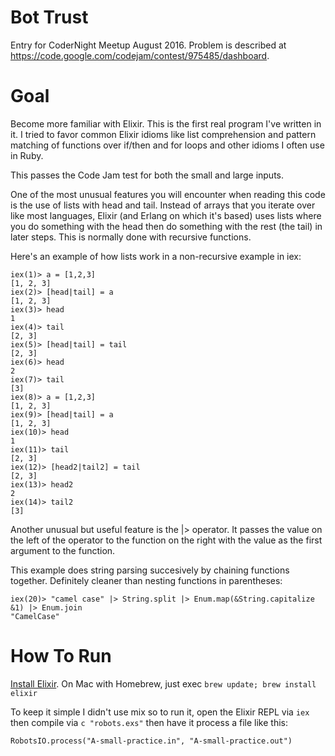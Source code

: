Bot Trust
=========
Entry for CoderNight Meetup August 2016. Problem is described at https://code.google.com/codejam/contest/975485/dashboard.

Goal
====
Become more familiar with Elixir. This is the first real program I've written
in it. I tried to favor common Elixir idioms like list comprehension and
pattern matching of functions over if/then and for loops and other idioms I
often use in Ruby.

This passes the Code Jam test for both the small and large inputs.

One of the most unusual features you will encounter when reading this code is
the use of lists with head and tail. Instead of arrays that you iterate over
like most languages, Elixir (and Erlang on which it's based) uses lists where
you do something with the head then do something with the rest (the tail) in
later steps. This is normally done with recursive functions.

Here's an example of how lists work in a non-recursive example in iex:

    iex(1)> a = [1,2,3]
    [1, 2, 3]
    iex(2)> [head|tail] = a
    [1, 2, 3]
    iex(3)> head
    1
    iex(4)> tail
    [2, 3]
    iex(5)> [head|tail] = tail
    [2, 3]
    iex(6)> head
    2
    iex(7)> tail
    [3]
    iex(8)> a = [1,2,3]
    [1, 2, 3]
    iex(9)> [head|tail] = a
    [1, 2, 3]
    iex(10)> head
    1
    iex(11)> tail
    [2, 3]
    iex(12)> [head2|tail2] = tail
    [2, 3]
    iex(13)> head2
    2
    iex(14)> tail2
    [3]

Another unusual but useful feature is the |> operator. It passes the value on
the left of the operator to the function on the right with the value as the
first argument to the function.

This example does string parsing succesively by chaining functions together.
Definitely cleaner than nesting functions in parentheses:

    iex(20)> "camel case" |> String.split |> Enum.map(&String.capitalize &1) |> Enum.join
    "CamelCase"


How To Run
==========
[Install Elixir](http://elixir-lang.org/install.html). On Mac with Homebrew,
just exec `brew update; brew install elixir`

To keep it simple I didn't use mix so to run it, open the Elixir REPL via `iex`
then compile via `c "robots.exs"` then have it process a file like this:

`RobotsIO.process("A-small-practice.in", "A-small-practice.out")`
